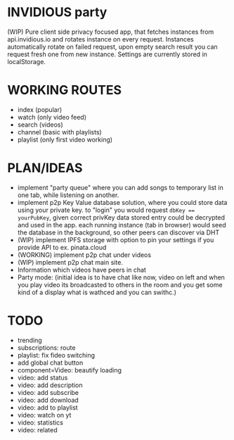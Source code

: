 # INVIDIOUS party
(WIP) Pure client side privacy focused app, that fetches instances from api.invidious.io and rotates instance on every request. Instances automatically rotate on failed request, upon empty search result you can request fresh one from new instance. Settings are currently stored in localStorage.

# WORKING ROUTES
- index (popular)
- watch (only video feed)
- search (videos)
- channel (basic with playlists)
- playlist (only first video working)

# PLAN/IDEAS
- implement "party queue" where you can add songs to temporary list in one tab, while listening on another.
- implement p2p Key Value database solution, where you could store data using your private key. to "login" you would request `dbKey == yourPubKey`, given correct privKey data stored entry could be decrypted and used in the app. each running instance (tab in browser) would seed the database in the background, so other peers can discover via DHT
- (WIP) implement IPFS storage with option to pin your settings if you provide API to ex. pinata.cloud
- (WORKING) implement p2p chat under videos
- (WIP) implement p2p chat main site.
- Information which videos have peers in chat
- Party mode: (initial idea is to have chat like now, video on left
and when you play video its broadcasted to others in the room and you get some kind of a display what is wathced and you can swithc.)

# TODO
- trending
- subscriptions: route
- playlist: fix fideo switching
- add global chat button
- component=Video: beautify loading
- video: add status
- video: add description
- video: add subscribe
- video: add download
- video: add to playlist
- video: watch on yt
- video: statistics
- video: related